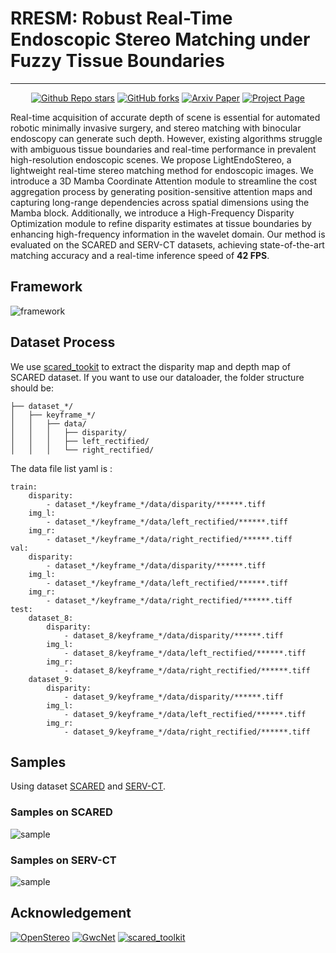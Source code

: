 # RRESM: Robust Real-Time Endoscopic Stereo Matching under Fuzzy Tissue Boundaries

<div align="center">

---

[![Github Repo stars](https://img.shields.io/github/stars/Sonne-Ding/LightEndoStereo?style=flat&color=green)](https://github.com/Sonne-Ding/LightEndoStereo)
[![GitHub forks](https://img.shields.io/github/forks/Sonne-Ding/LightEndoStereo)](https://github.com/Sonne-Ding/LightEndoStereo/fork)
[![Arxiv Paper](https://img.shields.io/badge/arXiv-2503.00731-red)](https://arxiv.org/abs/2503.00731)
[![Project Page](https://img.shields.io/badge/Project-Page-blue?style=flat&link=https%3A%2F%2Fsunny-ding.cn%2FRRESM%2F%20)](https://sunny-ding.cn/RRESM)

</div>

Real-time acquisition of accurate depth of scene is essential for automated robotic minimally invasive surgery, and stereo matching with binocular endoscopy can generate such depth. However, existing algorithms struggle with ambiguous tissue boundaries and real-time performance in prevalent high-resolution endoscopic scenes. We propose LightEndoStereo, a lightweight real-time stereo matching method for endoscopic images. We introduce a 3D Mamba Coordinate Attention module to streamline the cost aggregation process by generating position-sensitive attention maps and capturing long-range dependencies across spatial dimensions using the Mamba block. Additionally, we introduce a High-Frequency Disparity Optimization module to refine disparity estimates at tissue boundaries by enhancing high-frequency information in the wavelet domain. Our method is evaluated on the SCARED and SERV-CT datasets, achieving state-of-the-art matching accuracy and a real-time inference speed of __42 FPS__.

## Framework
![framework](./assets/framework.png)

## Dataset Process
We use [scared_tookit](https://github.com/dimitrisPs/scared_toolkit) to extract the disparity map and depth map of SCARED dataset.
If you want to use our dataloader, the folder structure should be:
```
├── dataset_*/
│   ├── keyframe_*/
│   │   ├── data/
│   │   │   ├── disparity/
│   │   │   ├── left_rectified/
│   │   │   └── right_rectified/
```
The data file list yaml is :
```
train:
    disparity:
        - dataset_*/keyframe_*/data/disparity/******.tiff
    img_l:
        - dataset_*/keyframe_*/data/left_rectified/******.tiff
    img_r:
        - dataset_*/keyframe_*/data/right_rectified/******.tiff
val:
    disparity:
        - dataset_*/keyframe_*/data/disparity/******.tiff
    img_l:
        - dataset_*/keyframe_*/data/left_rectified/******.tiff
    img_r:
        - dataset_*/keyframe_*/data/right_rectified/******.tiff
test:
    dataset_8:
        disparity:
            - dataset_8/keyframe_*/data/disparity/******.tiff
        img_l:
            - dataset_8/keyframe_*/data/left_rectified/******.tiff
        img_r:
            - dataset_8/keyframe_*/data/right_rectified/******.tiff
    dataset_9:
        disparity:
            - dataset_9/keyframe_*/data/disparity/******.tiff
        img_l:
            - dataset_9/keyframe_*/data/left_rectified/******.tiff
        img_r:
            - dataset_9/keyframe_*/data/right_rectified/******.tiff

```


## Samples
Using dataset [SCARED](https://endovissub2019-scared.grand-challenge.org) and [SERV-CT](https://www.ucl.ac.uk/interventional-surgical-sciences/weiss-open-research/weiss-open-data-server/serv-ct).
### Samples on SCARED
![sample](./assets/sample1.png)

<!-- <embed src="./assets/videos/LightEndoStereo_demo.mp4" /> -->
<object data="./assets/videos/LightEndoStereo_demo.mp4"></object>

### Samples on SERV-CT
![sample](./assets/sample2.png)

## Acknowledgement
<div>

[![OpenStereo](https://img.shields.io/badge/OpenStereo-XiandaGuo-green)](https://github.com/XiandaGuo/OpenStereo)
[![GwcNet](https://img.shields.io/badge/GwcNet-xy--guo-green)](https://github.com/xy-guo/GwcNet)
[![scared_toolkit](https://img.shields.io/badge/scared_toolkit-dimitrisPs-green)](https://github.com/dimitrisPs/scared_toolkit)

</div>
